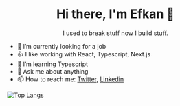 <h1 align="center"> Hi there, I'm Efkan 👋 </h1>

<p align="center"> I used to break stuff now I build stuff. </h3>

- 🔭 I’m currently looking for a job
- 👍 I like working with React, Typescript, Next.js
- 🌱 I’m learning Typescript
- 💬 Ask me about anything
- 📫 How to reach me: [Twitter](https://twitter.com/mefkansec), [Linkedin](https://linkedin.com/in/efkangokbas)



[![Top Langs](https://github-readme-stats.vercel.app/api/top-langs/?username=efkann)](https://github.com/anuraghazra/github-readme-stats)

<!--
**efkann/efkann** is a ✨ _special_ ✨ repository because its `README.md` (this file) appears on your GitHub profile.

Here are some ideas to get you started:

- 🔭 I’m currently working on ...
- 🌱 I’m currently learning ...
- 👯 I’m looking to collaborate on ...
- 🤔 I’m looking for help with ...
- 💬 Ask me about ...
- 📫 How to reach me: ...
- 😄 Pronouns: ...
- ⚡ Fun fact: ...
-->
